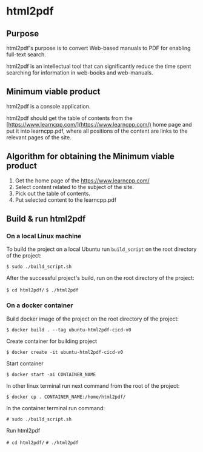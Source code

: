 # html2pdf



## Purpose

html2pdf's purpose is to convert Web-based manuals to PDF for enabling full-text search.

html2pdf is an intellectual tool that can significantly reduce the time spent searching for information in web-books and web-manuals.

## Minimum viable product

html2pdf is a console application.

html2pdf should get the table of contents from the [https://www.learncpp.com/](https://www.learncpp.com/) home page and put it into learncpp.pdf, where all positions of the content are links to the relevant pages of the site.

## Algorithm for obtaining the Minimum viable product

1. Get the home page of the https://www.learncpp.com/
2. Select content related to the subject of the site.
3. Pick out the table of contents.
4. Put selected content to the learncpp.pdf

## Build & run html2pdf

### On a local Linux machine

To build the project on a local Ubuntu run `build_script` on the root directory of the project:

`$ sudo ./build_script.sh`

After the successful project's build, run on the root directory of the project:

`$ cd html2pdf/`
`$ ./html2pdf`

### On a docker container

Build docker image of the project on the root directory of the project:

`$ docker build . --tag ubuntu-html2pdf-cicd-v0`

Create container for building project

`$ docker create -it ubuntu-html2pdf-cicd-v0`

Start container

`$ docker start -ai CONTAINER_NAME`

In other linux terminal run next command from the root of the project:

`$ docker cp . CONTAINER_NAME:/home/html2pdf/`

In the container terminal run command:

`# sudo ./build_script.sh`

Run html2pdf

`# cd html2pdf/`
`# ./html2pdf`
